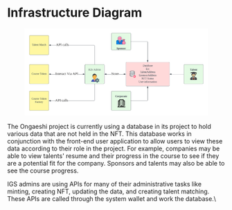 # Infrastructure Diagram

<figure><img src="../../.gitbook/assets/Blank diagram (3).png" alt=""><figcaption></figcaption></figure>

The Ongaeshi project is currently using a database in its project to hold various data that are not held in the NFT. This database works in conjunction with the front-end user application to allow users to view these data according to their role in the project. For example, companies may be able to view talents' resume and their progress in the course to see if they are a potential fit for the company. Sponsors and talents may also be able to see the course progress.

IGS admins are using APIs for many of their administrative tasks like minting, creating NFT, updating the data, and creating talent matching. These APIs are called through the system wallet and work the database.\\
